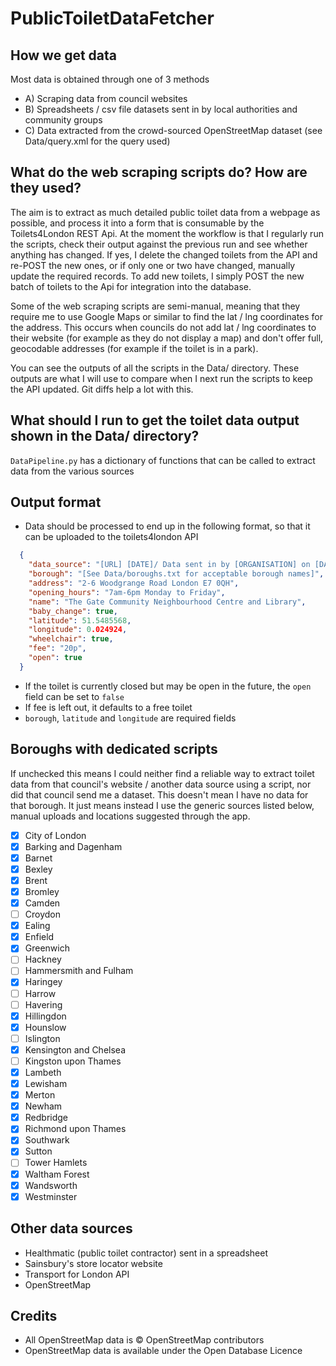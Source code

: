 # PublicToiletDataFetcher

## How we get data

Most data is obtained through one of 3 methods
- A) Scraping data from council websites
- B) Spreadsheets / csv file datasets sent in by local authorities and community groups
- C) Data extracted from the crowd-sourced OpenStreetMap dataset (see Data/query.xml for the query used)

## What do the web scraping scripts do? How are they used?

The aim is to extract as much detailed public toilet data from a webpage as possible, and process it into a form that is consumable by the Toilets4London REST Api.
At the moment the workflow is that I regularly run the scripts, check their output against the previous run and see whether anything has changed.
If yes, I delete the changed toilets from the API and re-POST the new ones, or if only one or two have changed, manually update the required records.
To add new toilets, I simply POST the new batch of toilets to the Api for integration into the database.

Some of the web scraping scripts are semi-manual, meaning that they require me to use Google Maps or similar to find the lat / lng coordinates for the address.
This occurs when councils do not add lat / lng coordinates to their website (for example as they do not display a map) and don't offer full, geocodable addresses (for example if the toilet is in a park).

You can see the outputs of all the scripts in the Data/ directory. These outputs are what I will use to compare when I next run the scripts to keep the API updated. Git diffs help a lot with this.

## What should I run to get the toilet data output shown in the Data/ directory?

`DataPipeline.py` has a dictionary of functions that can be called to extract data from the various sources

## Output format

- Data should be processed to end up in the following format, so that it can be uploaded to the toilets4london API

```json
  {
    "data_source": "[URL] [DATE]/ Data sent in by [ORGANISATION] on [DATE]",
    "borough": "[See Data/boroughs.txt for acceptable borough names]",
    "address": "2-6 Woodgrange Road London E7 0QH",
    "opening_hours": "7am-6pm Monday to Friday",
    "name": "The Gate Community Neighbourhood Centre and Library",
    "baby_change": true,
    "latitude": 51.5485568,
    "longitude": 0.024924,
    "wheelchair": true,
    "fee": "20p",
    "open": true
  }
```

- If the toilet is currently closed but may be open in the future, the `open` field can be set to `false`
- If fee is left out, it defaults to a free toilet
- `borough`, `latitude` and `longitude` are required fields

## Boroughs with dedicated scripts

If unchecked this means I could neither find a reliable way to extract toilet data from that council's website / another data source using a script, nor did that council send me a dataset.
This doesn't mean I have no data for that borough. It just means instead I use the generic sources listed below, manual uploads and locations suggested through the app.

- [x] City of London
- [x] Barking and Dagenham
- [x] Barnet
- [x] Bexley
- [x] Brent
- [x] Bromley
- [x] Camden
- [ ] Croydon
- [x] Ealing
- [x] Enfield
- [x] Greenwich
- [ ] Hackney
- [ ] Hammersmith and Fulham
- [x] Haringey
- [ ] Harrow
- [ ] Havering
- [x] Hillingdon
- [x] Hounslow
- [ ] Islington
- [x] Kensington and Chelsea
- [ ] Kingston upon Thames
- [x] Lambeth
- [x] Lewisham
- [x] Merton
- [x] Newham
- [x] Redbridge
- [x] Richmond upon Thames
- [x] Southwark
- [x] Sutton
- [ ] Tower Hamlets
- [x] Waltham Forest
- [x] Wandsworth
- [x] Westminster

## Other data sources

- Healthmatic (public toilet contractor) sent in a spreadsheet
- Sainsbury's store locator website
- Transport for London API
- OpenStreetMap

## Credits

- All OpenStreetMap data is © OpenStreetMap contributors
- OpenStreetMap data is available under the Open Database Licence